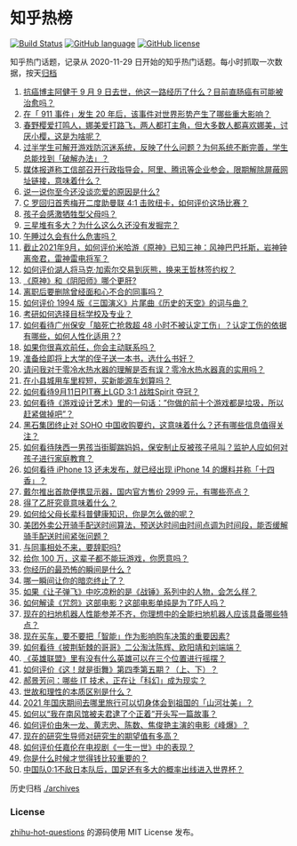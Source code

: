 # 知乎热榜
[![Build Status](https://github.com/ToWeLong/zhihu-hot-questions/workflows/CI/badge.svg)](https://github.com/ToWeLong/zhihu-hot-questions/actions)
[![GitHub language](https://img.shields.io/badge/language-golang-orange.svg)](https://golang.org/)
[![GitHub license](https://img.shields.io/github/license/ToWeLong/zhihu-hot-questions)](https://github.com/ToWeLong/zhihu-hot-questions/blob/main/LICENSE)

知乎热门话题，记录从 2020-11-29 日开始的知乎热门话题。每小时抓取一次数据，按天[归档](./archives)

<!-- BEGIN -->

1. [抗癌博主阿健于 9 月 9 日去世，他这一路经历了什么？目前直肠癌有可能被治愈吗？](https://www.zhihu.com/question/484299537)
1. [在「 911 事件」发生 20 年后，该事件对世界形势产生了哪些重大影响？](https://www.zhihu.com/question/486100582)
1. [春野樱爱打鸣人，娜美爱打路飞，两人都打主角，但大多数人都喜欢娜美，讨厌小樱，这是为啥呢？](https://www.zhihu.com/question/384613629)
1. [过半学生可解开游戏防沉迷系统，反映了什么问题？为何系统不断完善，学生总能找到「破解办法」？](https://www.zhihu.com/question/485659609)
1. [媒体报道称工信部召开行政指导会，阿里、腾讯等企业参会，限期解除屏蔽网址链接，意味着什么？](https://www.zhihu.com/question/486212129)
1. [说一说你至今还没谈恋爱的原因是什么?](https://www.zhihu.com/question/484257936)
1. [C 罗回归首秀梅开二度助曼联 4:1 击败纽卡，如何评价这场比赛？](https://www.zhihu.com/question/486264305)
1. [孩子会感激牺牲型父母吗？](https://www.zhihu.com/question/484341697)
1. [三星堆有多大？为什么这么久还没有发掘完？](https://www.zhihu.com/question/450341787)
1. [午睡过久会有什么危害吗？](https://www.zhihu.com/question/485433777)
1. [截止2021年9月，如何评价米哈游《原神》已知三神：风神巴巴托斯，岩神钟离帝君，雷神雷电将军？](https://www.zhihu.com/question/485877356)
1. [如何评价湖人将马克·加索尔交易到灰熊，换来王哲林签约权？](https://www.zhihu.com/question/486100069)
1. [《原神》和《阴阳师》哪个更肝?](https://www.zhihu.com/question/485799182)
1. [离职后要删除曾经面和心不合的同事吗？](https://www.zhihu.com/question/485731256)
1. [如何评价 1994 版《三国演义》片尾曲《历史的天空》的词与曲？](https://www.zhihu.com/question/29015031)
1. [考研如何选择目标学校及专业？](https://www.zhihu.com/question/31000102)
1. [如何看待广州保安「脑死亡抢救超 48 小时不被认定工伤」？认定工伤的依据有哪些，如何人性化适用？?](https://www.zhihu.com/question/486131904)
1. [如果你很喜欢前任，你会主动联系吗？](https://www.zhihu.com/question/480787968)
1. [准备给即将上大学的侄子送一本书，选什么书好？](https://www.zhihu.com/question/484077115)
1. [请问我对于零冷水热水器的理解是否有误？零冷水热水器真的实用吗？](https://www.zhihu.com/question/434866540)
1. [在小县城用车里程短，买新能源车划算吗？](https://www.zhihu.com/question/464589825)
1. [如何看待9月11日PIT赛上LGD 3:1 战胜Spirit 夺冠？](https://www.zhihu.com/question/486114040)
1. [如何看待《游戏设计艺术》里的一句话：”你做的前十个游戏都是垃圾，所以赶紧做掉吧”？](https://www.zhihu.com/question/480158402)
1. [黑石集团终止对 SOHO 中国收购要约，这意味着什么？还有哪些信息值得关注？](https://www.zhihu.com/question/486009653)
1. [如何看待陕西一男孩当街脚踹妈妈，保安制止反被孩子吼叫？监护人应如何对孩子进行家庭教育？](https://www.zhihu.com/question/486099898)
1. [如何看待 iPhone 13 还未发布，就已经出现 iPhone 14 的爆料并称「十四香」？](https://www.zhihu.com/question/485692205)
1. [戴尔推出首款便携显示器，国内官方售价 2999 元，有哪些亮点？](https://www.zhihu.com/question/485221872)
1. [得了乙肝究竟意味着什么？](https://www.zhihu.com/question/297114516)
1. [如何给父母长辈科普健康知识，你是怎么做的呢？](https://www.zhihu.com/question/482847633)
1. [美团外卖公开骑手配送时间算法，预送达时间由时间点调为时间段，能否缓解骑手配送时间紧张问题？](https://www.zhihu.com/question/485975381)
1. [与同事相处不来，要辞职吗?](https://www.zhihu.com/question/484077237)
1. [给你 100 万，这辈子都不能玩游戏，你愿意吗？](https://www.zhihu.com/question/484314489)
1. [你经历的最恐怖的瞬间是什么 ?](https://www.zhihu.com/question/459329916)
1. [哪一瞬间让你的暗恋终止了？](https://www.zhihu.com/question/485396302)
1. [如果《让子弹飞》中吃凉粉的是《战锤》系列中的人物，会怎么样？](https://www.zhihu.com/question/484842499)
1. [如何解读《咒怨》这部电影？这部电影单纯是为了吓人吗？](https://www.zhihu.com/question/273544185)
1. [现在的扫地机器人性能参差不齐，你理想中的全能扫地机器人应该具备哪些特点？](https://www.zhihu.com/question/485938390)
1. [现在买车，要不要把「智能」作为影响购车决策的重要因素?](https://www.zhihu.com/question/478413597)
1. [如何看待《披荆斩棘的哥哥》二公淘汰陈辉、欧阳靖和刘端端？](https://www.zhihu.com/question/485941138)
1. [《英雄联盟》里有没有什么英雄可以在三个位置进行摇摆？](https://www.zhihu.com/question/483284960)
1. [如何评价《这！就是街舞》第四季第五期？（上、下）？](https://www.zhihu.com/question/485579942)
1. [郝景芳问：哪些 IT 技术，正在让「科幻」成为现实？](https://www.zhihu.com/question/485542829)
1. [世故和理性的本质区别是什么？](https://www.zhihu.com/question/485637923)
1. [2021 年国庆期间去哪里旅行可以切身体会到祖国的「山河壮美」？](https://www.zhihu.com/question/485560551)
1. [如何以“我在南风馆被夫君逮了个正着”开头写一篇故事？](https://www.zhihu.com/question/476775099)
1. [如何评价由朱一龙、黄志忠、陈数、焦俊艳主演的电影《峰爆》？](https://www.zhihu.com/question/456963116)
1. [现在的研究生导师对研究生的期望值有多高？](https://www.zhihu.com/question/483235638)
1. [如何评价任嘉伦在电视剧《一生一世》中的表现？](https://www.zhihu.com/question/484967566)
1. [你是什么时候才觉得钱比较重要的？](https://www.zhihu.com/question/485331442)
1. [中国队0:1不敌日本队后，国足还有多大的概率出线进入世界杯？](https://www.zhihu.com/question/485421994)

<!-- END -->

历史归档 [./archives](./archives)


### License
[zhihu-hot-questions](https://github.com/towelong/zhihu-hot-questions) 的源码使用 MIT License 发布。